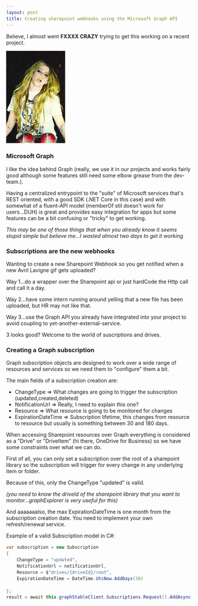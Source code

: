 ```yaml
---
layout: post
title: Creating sharepoint webhooks using the Microsoft Graph API
---
```


Believe, I almost went **FXXXX CRAZY** trying to get this working on a recent project.

![](https://raw.githubusercontent.com/jmolla31/jmolla31.github.io/master/images/avril-no-no-no-no.gif)


### Microsoft Graph

I like the idea behind Graph (really, we use it in our projects and works fairly good although some features still need some elbow grease from the dev-team.).

Having a centralized entrypoint to the "suite" of Microsoft services that's REST oriented, with a good SDK (.NET Core in this case) and with somewhat of a fluent-API model (memberOf stil doesn't work for users...DUH) is great and provides easy integration for apps but some features can be a bit confusing or "tricky" to get working.

*This may be one of those things that when you already know it seems stupid simple but believe me...I wasted almost two days to get it working*

### Subscriptions are the new webhooks

Wanting to create a new Sharepoint Webhook so you get notified when a new Avril Lavigne gif gets uploaded?

Way 1...do a wrapper over the Sharepoint api or just hardCode the Http call and call it a day.

Way 2...have some intern running around yelling that a new file has been uploaded, but HR may not like that.

Way 3...use the Graph API you already have integrated into your project to avoid coupling to yet-another-external-service. 

3 looks good? Welcome to the world of suscriptions and drives.


### Creating a Graph subscription

Graph subscription objects are designed to work over a wide range of resources and services so we need them to "configure" them a bit.

The main fields of a subscription creation are:

- ChangeType => What changes are going to trigger the subscription (updated,created,deleted)
- NotificationUrl => Really, I need to explain this one?
- Resource => What resource is going to be monitored for changes
- ExpirationDateTime => Subscription lifetime, this changes from resource to resource but usually is something between 30 and 180 days.

When accessing Sharepoint resources over Graph everything is considered as a "Drive" or "DriveItem" (hi there, OneDrive for Business) so we have some constraints over what we can do.

First of all, you can only set a subscription over the root of a sharepoint library so the subscription will trigger for every change in any underlying item or folder.

Because of this, only the ChangeType "updated" is valid.


*(you need to know the driveId of the sharepoint library that you want to monitor...graphExplorer is very useful for this)*

And aaaaaaalso, the max ExpirationDateTime is one month from the subscription creation date. You need to implement your own refresh/renewal service.

Example of a valid Subscription model in C#:

```csharp
var subscription = new Subscription
{
    ChangeType = "updated",
    NotificationUrl = notificationUrl,
    Resource = $"drives/{driveId}/root",
    ExpirationDateTime = DateTime.UtcNow.AddDays(30)

};
result = await this.graphStableClient.Subscriptions.Request().AddAsync(subscription);
```
